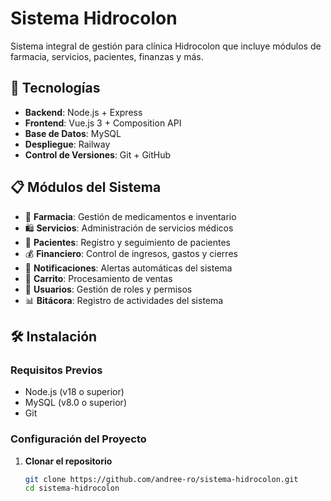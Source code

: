  # Sistema Hidrocolon

Sistema integral de gestión para clínica Hidrocolon que incluye módulos de farmacia, servicios, pacientes, finanzas y más.

## 🚀 Tecnologías

- **Backend**: Node.js + Express
- **Frontend**: Vue.js 3 + Composition API
- **Base de Datos**: MySQL
- **Despliegue**: Railway
- **Control de Versiones**: Git + GitHub

## 📋 Módulos del Sistema

- 🏥 **Farmacia**: Gestión de medicamentos e inventario
- 🛍️ **Servicios**: Administración de servicios médicos
- 👥 **Pacientes**: Registro y seguimiento de pacientes
- 💰 **Financiero**: Control de ingresos, gastos y cierres
- 🔔 **Notificaciones**: Alertas automáticas del sistema
- 🛒 **Carrito**: Procesamiento de ventas
- 👤 **Usuarios**: Gestión de roles y permisos
- 📊 **Bitácora**: Registro de actividades del sistema

## 🛠️ Instalación

### Requisitos Previos
- Node.js (v18 o superior)
- MySQL (v8.0 o superior)
- Git

### Configuración del Proyecto

1. **Clonar el repositorio**
   ```bash
   git clone https://github.com/andree-ro/sistema-hidrocolon.git
   cd sistema-hidrocolon
